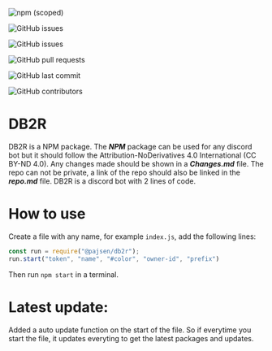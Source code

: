 ![npm (scoped)](https://img.shields.io/npm/v/db2r) 

![GitHub issues](https://img.shields.io/github/issues/pajsen9263/DB2R)

![GitHub issues](https://img.shields.io/github/issues-raw/pajsen9263/DB2R)

![GitHub pull requests](https://img.shields.io/github/issues-pr/pajsen9263/DB2R)

![GitHub last commit](https://img.shields.io/github/last-commit/pajsen9263/DB2R)

![GitHub contributors](https://img.shields.io/github/contributors/pajsen9263/DB2R)

DB2R 
====

DB2R is a NPM package. The ***NPM*** package can be used for any discord bot but it should follow the Attribution-NoDerivatives 4.0 International (CC BY-ND 4.0).
Any changes made should be shown in a ***Changes.md*** file. The repo can not be private, a link of the repo should also be linked in the ***repo.md*** file. 
DB2R is a discord bot with 2 lines of code.

How to use
==========
Create a file with any name, for example ```index.js```, add the following lines:
```javascript
const run = require("@pajsen/db2r");
run.start("token", "name", "#color", "owner-id", "prefix")
```
Then run ```npm start``` in a terminal. 


Latest update: 
=============
Added a auto update function on the start of the file. So if everytime you start the file, it updates everyting to get the latest packages and updates.